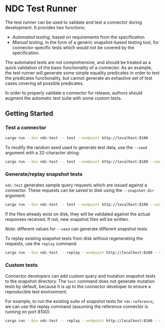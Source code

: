 # NDC Test Runner

The test runner can be used to validate and test a connector during development. It provides two functions:

- _Automated testing_, based on requirements from the specification
- _Manual testing_, in the form of a generic snapshot-based testing tool, for connector-specific tests which would not be covered by the specification.

The automated tests are not comprehensive, and should be treated as a quick validation of the basic functionality of a connector. As an example, the test runner will generate some simple equality predicates in order to test the predicates functionality, but cannot generate an exhautive set of test cases covering all possible predicates.

In order to properly validate a connector for release, authors should augment the automatic test suite with some custom tests.

## Getting Started

### Test a connector

```sh
cargo run --bin ndc-test -- test --endpoint http://localhost:8100
```

To modify the random seed used to generate test data, use the `--seed` argument with a 32-character string:

```sh
cargo run --bin ndc-test -- test --endpoint http://localhost:8100 --seed 'ABD1FFEA148FE165FAC69B66B58972A8'
```

### Generate/replay snapshot tests

`ndc-test` generates sample query requests which are issued against a connector. These requests can be saved to disk using the `--snapshot-dir` argument:

```sh
cargo run --bin ndc-test -- test --endpoint http://localhost:8100 --snapshots-dir snapshots
```

If the files already exist on disk, they will be validated against the actual responses received. If not, new snapshot files will be written.

_Note_: different values for `--seed` can generate different snapshot tests.

To replay existing snapshot tests from disk without regenerating the requests, use the `replay` command:

```sh
cargo run --bin ndc-test -- replay --endpoint http://localhost:8100 --snapshots-dir snapshots
```

### Custom tests

Connector developers can add custom query and mutation snapshot tests to the snapshot directory. The `test` command does not generate mutation tests by default, because it is up to the connector developer to ensure a reproducible test environment.

For example, to run the existing suite of snapshot tests for `ndc-reference`, we can use the replay command (assuming the reference connector is running on port 8100):

```sh
cargo run --bin ndc-test -- replay --endpoint http://localhost:8100 --snapshots-dir ndc-reference/tests
```
